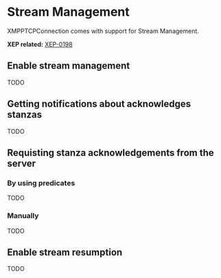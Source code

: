 Stream Management
=================

XMPPTCPConnection comes with support for Stream Management.

**XEP related:** [XEP-0198](http://xmpp.org/extensions/xep-0198.html)

Enable stream management
------------------------

TODO

Getting notifications about acknowledges stanzas
------------------------------------------------

TODO

Requisting stanza acknowledgements from the server
--------------------------------------------------

### By using predicates

TODO

### Manually

TODO

Enable stream resumption
------------------------

TODO

